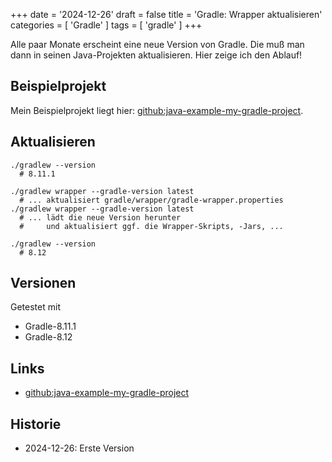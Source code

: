 +++
date = '2024-12-26'
draft = false
title = 'Gradle: Wrapper aktualisieren'
categories = [ 'Gradle' ]
tags = [ 'gradle' ]
+++

<!--
Gradle: Wrapper aktualisieren
=============================
-->

Alle paar Monate erscheint eine neue Version
von Gradle. Die muß man dann in seinen Java-Projekten
aktualisieren. Hier zeige ich den Ablauf!

<!--more-->

Beispielprojekt
---------------

Mein Beispielprojekt liegt hier: [github:java-example-my-gradle-project](https://github.com/uli-heller/java-example-my-gradle-project).

Aktualisieren
-------------

```
./gradlew --version
  # 8.11.1

./gradlew wrapper --gradle-version latest
  # ... aktualisiert gradle/wrapper/gradle-wrapper.properties
./gradlew wrapper --gradle-version latest
  # ... lädt die neue Version herunter
  #     und aktualisiert ggf. die Wrapper-Skripts, -Jars, ...

./gradlew --version
  # 8.12
```

Versionen
---------

Getestet mit

- Gradle-8.11.1
- Gradle-8.12

Links
-----

- [github:java-example-my-gradle-project](https://github.com/uli-heller/java-example-my-gradle-project)

Historie
--------

- 2024-12-26: Erste Version
